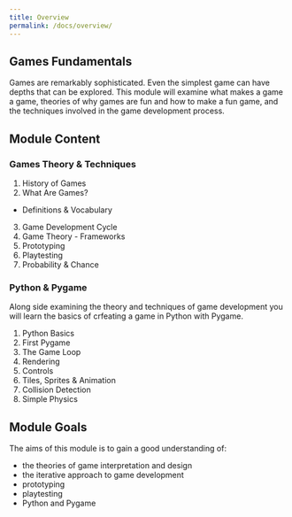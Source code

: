 ```yaml
---
title: Overview
permalink: /docs/overview/
---
```


## Games Fundamentals

Games are remarkably sophisticated. Even the simplest game can have depths that can be explored. This module will examine what makes a game a game, theories of why games are fun and how to make a fun game, and the techniques involved in the game development process.  

## Module Content

### Games Theory & Techniques

1. History of Games
2. What Are Games?
  * Definitions & Vocabulary
3. Game Development Cycle
4. Game Theory - Frameworks
5. Prototyping
6. Playtesting
7. Probability & Chance

### Python & Pygame

Along side examining the theory and techniques of game development you will learn the basics of crfeating a game in Python with Pygame.

1. Python Basics
2. First Pygame
3. The Game Loop
4. Rendering
5. Controls
6. Tiles, Sprites & Animation
7. Collision Detection
8. Simple Physics

## Module Goals

The aims of this module is to gain a good understanding of:  
* the theories of game interpretation and design  
* the iterative approach to game development  
* prototyping
* playtesting
* Python and Pygame
 
